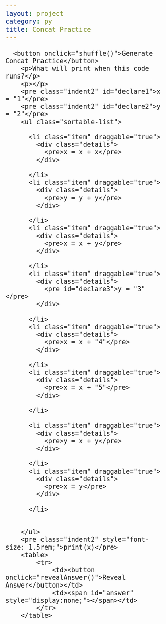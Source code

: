 ```yaml
---
layout: project
category: py
title: Concat Practice
---
```

  <style>
    .hide {
        display:none !important;
    }
    .show {
        display:block !important;
    }
    pre{
        font-size: 1.5rem;
    }
    ul{
        padding:0px;
    }
  </style>

      <button onclick="shuffle()">Generate Concat Practice</button>
        <p>What will print when this code runs?</p>
        <p></p>
        <pre class="indent2" id="declare1">x = "1"</pre>
        <pre class="indent2" id="declare2">y = "2"</pre>
        <ul class="sortable-list">
      
          <li class="item" draggable="true">
            <div class="details">
              <pre>x = x + x</pre>
            </div>
            
          </li>
          <li class="item" draggable="true">
            <div class="details">
              <pre>y = y + y</pre>
            </div>
          
          </li>
          <li class="item" draggable="true">
            <div class="details">
              <pre>x = x + y</pre>
            </div>
           
          </li>
          <li class="item" draggable="true">
            <div class="details">
              <pre id="declare3">y = "3"</pre>
            </div>
          
          </li>
          <li class="item" draggable="true">
            <div class="details">
              <pre>x = x + "4"</pre>
            </div>
          
          </li>
          <li class="item" draggable="true">
            <div class="details">
              <pre>x = x + "5"</pre>
            </div>
            
          </li>
      
          <li class="item" draggable="true">
            <div class="details">
              <pre>y = x + y</pre>
            </div>
           
          </li>
          <li class="item" draggable="true">
            <div class="details">
              <pre>x = y</pre>
            </div>
          
          </li>
      
      
        </ul>
        <pre class="indent2" style="font-size: 1.5rem;">print(x)</pre>
        <table>
            <tr>
                <td><button onclick="revealAnswer()">Reveal Answer</button></td>
                <td><span id="answer" style="display:none;"></span></td>
            </tr>
        </table>
        


  <script>
  const sortableList = document.querySelector(".sortable-list");
const items = sortableList.querySelectorAll(".item");
items.forEach(item => {
  item.addEventListener("dragstart", () => {
    // Adding dragging class to item after a delay
    setTimeout(() => item.classList.add("dragging"), 0);
  });
  // Removing dragging class from item on dragend event
  item.addEventListener("dragend", () => item.classList.remove("dragging"));
});
const initSortableList = (e) => {
  e.preventDefault();
  const draggingItem = document.querySelector(".dragging");
  // Getting all items except currently dragging and making array of them
  let siblings = [...sortableList.querySelectorAll(".item:not(.dragging)")];
  // Finding the sibling after which the dragging item should be placed
  let nextSibling = siblings.find(sibling => {
    return e.clientY <= sibling.offsetTop + sibling.offsetHeight / 2;
  });
  // Inserting the dragging item before the found sibling
  sortableList.insertBefore(draggingItem, nextSibling);
}
sortableList.addEventListener("dragover", initSortableList);
sortableList.addEventListener("dragenter", e => e.preventDefault());



function shuffle() {
    document.getElementById("answer").style.display = "none";
  var container = document.getElementsByClassName("sortable-list")[0];
  let nums = shuffleArray([1,2,3,4,5,6,7,8,9]);
  document.getElementById("declare1").innerHTML = "x = \"" + nums[0] + "\"";
  document.getElementById("declare2").innerHTML = "y = \"" + nums[1]  + "\"";
  document.getElementById("declare3").innerHTML = "y = \"" + nums[2]  + "\"";
  

  var elementsArray = Array.prototype.slice.call(container.getElementsByClassName('item'));
  elementsArray.forEach(function(element) {
    container.removeChild(element);
  })
  shuffleArray(elementsArray);
  elementsArray.forEach(function(element) {
    element.classList.remove("hide");
    element.classList.remove("show");
    if(Math.random() > 0.5){
      element.classList.add("show");
    } else {
        element.classList.add("hide");
    }
    container.appendChild(element);
  })
}

function revealAnswer() {
      const showItems = document.getElementsByClassName('show');
      //let expression = 'let x="1",y="2";';
      let expression = "let "+document.getElementById("declare1").textContent.trim() + ";";
      expression += "let "+document.getElementById("declare2").textContent.trim() + ";";
      for (let item of showItems) {
    const preElement = item.querySelector('pre');
    if (preElement) {
      expression += preElement.textContent.trim() + ";";
    }
  }
      expression += "x;"
      //console.log(expression);
      const answer = eval(expression);
      //return result;
      document.getElementById("answer").innerText = "Answer: " + answer;
    document.getElementById("answer").style.display = "block";
}

function shuffleArray(array) {
  for (var i = array.length - 1; i > 0; i--) {
    var j = Math.floor(Math.random() * (i + 1));
    var temp = array[i];
    array[i] = array[j];
    array[j] = temp;
  }
  return array;
}

shuffle();
  </script>